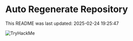 # Auto Regenerate Repository

This README was last updated: 2025-02-24 19:25:47

 ![TryHackMe](https://tryhackme.com/badge/533634)